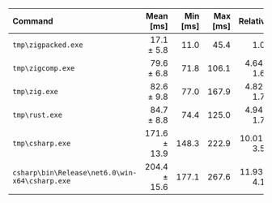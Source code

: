 | Command | Mean [ms] | Min [ms] | Max [ms] | Relative |
|:---|---:|---:|---:|---:|
| `tmp\zigpacked.exe` | 17.1 ± 5.8 | 11.0 | 45.4 | 1.00 |
| `tmp\zigcomp.exe` | 79.6 ± 6.8 | 71.8 | 106.1 | 4.64 ± 1.63 |
| `tmp\zig.exe` | 82.6 ± 9.8 | 77.0 | 167.9 | 4.82 ± 1.74 |
| `tmp\rust.exe` | 84.7 ± 8.8 | 74.4 | 125.0 | 4.94 ± 1.76 |
| `tmp\csharp.exe` | 171.6 ± 13.9 | 148.3 | 222.9 | 10.01 ± 3.51 |
| `csharp\bin\Release\net6.0\win-x64\csharp.exe` | 204.4 ± 15.6 | 177.1 | 267.6 | 11.93 ± 4.17 |
